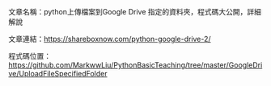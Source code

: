 文章名稱：python上傳檔案到Google Drive 指定的資料夾，程式碼大公開，詳細解說

文章連結：https://shareboxnow.com/python-google-drive-2/

程式碼位置：https://github.com/MarkwwLiu/PythonBasicTeaching/tree/master/GoogleDrive/UploadFileSpecifiedFolder
